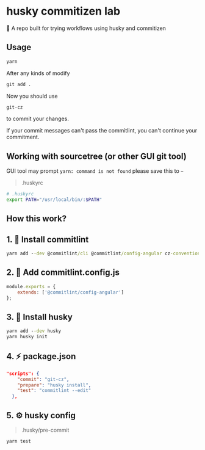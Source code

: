 # husky commitizen lab

🧪 A repo built for trying workflows using husky and commitizen

## Usage
```cmd
yarn
```

After any kinds of modify
```cmd
git add .
```
Now you should use
```cmd
git-cz
``` 
to commit your changes.

If your commit messages can't pass the commitlint, you can't continue your commitment.

## Working with sourcetree (or other GUI git tool)

GUI tool may prompt `yarn: command is not found`
please save this to `~`
> .huskyrc
```bash
# .huskyrc
export PATH="/usr/local/bin/:$PATH"
```

## How this work?

## 1. 🦾 Install commitlint

```cmd
yarn add --dev @commitlint/cli @commitlint/config-angular cz-conventional-changelog
```

## 2. 📃 Add commitlint.config.js
```js
module.exports = {
    extends: ['@commitlint/config-angular']
};
```

## 3. 🐶 Install husky

```cmd
yarn add --dev husky
yarn husky init
```

## 4. ⚡️ package.json

```json
"scripts": {
    "commit": "git-cz",
    "prepare": "husky install",
    "test": "commitlint --edit"
  },
```

## 5. ⚙️ husky config
> .husky/pre-commit
```bash
yarn test
```
